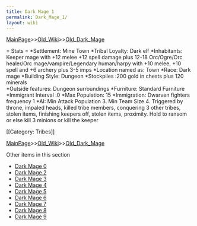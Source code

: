 ```yaml
---
title: Dark Mage 1
permalink: Dark_Mage_1/
layout: wiki
---
```


[MainPage](/keeperrl_wiki/ "wikilink")>>[Old_Wiki](/keeperrl_wiki/Old_Wiki "wikilink")>>[Old_Dark_Mage](/keeperrl_wiki/Old_Dark_Mage "wikilink")

= Stats =
*Settlement: Mine Town
*Tribal Loyalty: Dark elf 
*Inhabitants: Keeper mage with +12 melee +12 spell damage plus 12-18 Orc/Ogre/Orc healer/Orc mage/vampire/Legendary human/harpy with +10 melee, +10 spell and +6 archery plus 3-5 imps
*Location named as: Town
*Race: Dark mage 
*Building Style: Dungeon
*Stockpiles :200 gold in chests plus 120 minerals  
*Outside features: Dungeon surroundings
*Furniture: Standard Furniture
*Immigrant Interval :0 
*Max Population: 15
*Immigration:  Dwarven fighters frequency 1
*AI: Min Attack Population 3. Min Team Size 4. Triggered by throne, impaled heads, killed tribe members, conquering 3 other tribes, stolen items, finishing keepers off, stolen items, proximity. Hold to ransom or else kill 3 minions or kill the keeper

[[Category: Tribes]]

[MainPage](/keeperrl_wiki/ "wikilink")>>[Old_Wiki](/keeperrl_wiki/Old_Wiki "wikilink")>>[Old_Dark_Mage](/keeperrl_wiki/Old_Dark_Mage "wikilink")

Other items in this section
-    [Dark Mage 0](/keeperrl_wiki/Dark_Mage_0 "wikilink")
-    [Dark Mage 2](/keeperrl_wiki/Dark_Mage_2 "wikilink")
-    [Dark Mage 3](/keeperrl_wiki/Dark_Mage_3 "wikilink")
-    [Dark Mage 4](/keeperrl_wiki/Dark_Mage_4 "wikilink")
-    [Dark Mage 5](/keeperrl_wiki/Dark_Mage_5 "wikilink")
-    [Dark Mage 6](/keeperrl_wiki/Dark_Mage_6 "wikilink")
-    [Dark Mage 7](/keeperrl_wiki/Dark_Mage_7 "wikilink")
-    [Dark Mage 8](/keeperrl_wiki/Dark_Mage_8 "wikilink")
-    [Dark Mage 9](/keeperrl_wiki/Dark_Mage_9 "wikilink")
